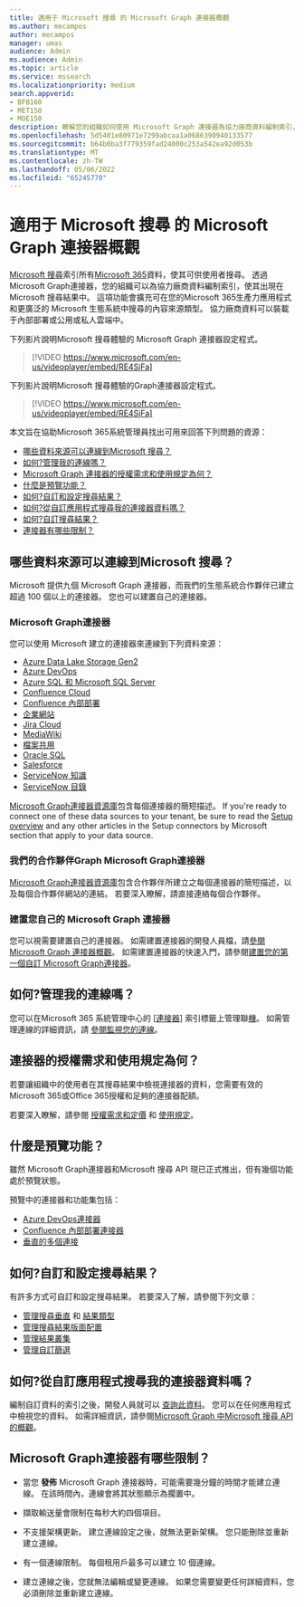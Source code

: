 ```yaml
---
title: 適用于 Microsoft 搜尋 的 Microsoft Graph 連接器概觀
ms.author: mecampos
author: mecampos
manager: umas
audience: Admin
ms.audience: Admin
ms.topic: article
ms.service: mssearch
ms.localizationpriority: medium
search.appverid:
- BFB160
- MET150
- MOE150
description: 瞭解您的組織如何使用 Microsoft Graph 連接器為協力廠商資料編制索引，使其出現在Microsoft 搜尋結果中。
ms.openlocfilehash: 5d5401e80971e7299abcaa1a0686390940133577
ms.sourcegitcommit: b64b0ba3f779359fad24000c253a542ea92d053b
ms.translationtype: MT
ms.contentlocale: zh-TW
ms.lasthandoff: 05/06/2022
ms.locfileid: "65245770"
---
```

<!---Previous ms.author: monaray --->

# <a name="microsoft-graph-connectors-overview-for-microsoft-search"></a>適用于 Microsoft 搜尋 的 Microsoft Graph 連接器概觀

[Microsoft 搜尋](./overview-microsoft-search.md)索引所有[Microsoft 365](https://www.microsoft.com/microsoft-365)資料，使其可供使用者搜尋。 透過 Microsoft Graph連接器，您的組織可以為協力廠商資料編制索引，使其出現在Microsoft 搜尋結果中。 這項功能會擴充可在您的Microsoft 365生產力應用程式和更廣泛的 Microsoft 生態系統中搜尋的內容來源類型。 協力廠商資料可以裝載于內部部署或公用或私人雲端中。

下列影片說明Microsoft 搜尋體驗的 Microsoft Graph 連接器設定程式。

> [!VIDEO https://www.microsoft.com/en-us/videoplayer/embed/RE4SjFa]

下列影片說明Microsoft 搜尋體驗的Graph連接器設定程式。
> [!VIDEO https://www.microsoft.com/en-us/videoplayer/embed/RE4SjFa]

<!---link Microsoft Graph reference in line 19 when we have access to relevant documentation--->

本文旨在協助Microsoft 365系統管理員找出可用來回答下列問題的資源：

* [哪些資料來源可以連線到Microsoft 搜尋？](#what-data-sources-can-be-connected-to-microsoft-search)
* [如何?管理我的連線嗎？](#how-do-i-manage-my-connections)
* [Microsoft Graph 連接器的授權需求和使用規定為何？](#what-are-the-license-requirements-and-terms-of-use-for-connectors)
* [什麼是預覽功能？](#what-are-the-preview-features)
* [如何?自訂和設定搜尋結果？](#how-do-i-customize-and-configure-search-results)
* [如何?從自訂應用程式搜尋我的連接器資料嗎？](#how-do-i-search-my-connector-data-from-a-custom-application)
* [如何?自訂搜尋結果？](#how-do-i-customize-and-configure-search-results)
* [連接器有哪些限制？](#what-are-the-limitations-of-microsoft-graph-connectors)

<!---Add Value, scenario, example, and/or graphic in December updates--->
<!---Probably remove architecture section below
## Architecture

The following architectural diagram of the Microsoft Graph platform shows how Graph connector content flows through content indexing to user results in [Microsoft Search](./overview-microsoft-search.md) clients. The rest of this section explains each of the key building blocks in the diagram.

![Diagram: on-premises and cloud-based data is pulled by connectors and indexed by the Microsoft Search API, and then the Microsoft Search service delivers the results to users.](media/connectors-overview/highlevel-connectors.png)
Graph connectors can pull data from cloud-based (SaaS) data sources and on-premises data stores. The above diagram shows connections to only two data sources, but you can add connections to up ten sources per tenant.

The Microsoft Graph Connectors API instantiates one connection per data source. Then, the API indexes and stores the data. Established connections interact with Microsoft Search, so users can get search results.

You can use the Microsoft 365 [admin center](https://admin.microsoft.com) to setup and manage any of the Graph connectors by Microsoft. The admin center has a simple user interface that makes it easy to establish the connection to your data source, and monitor connection status and utilization.

***Edit paragraph below***
To create a **connection** to a data source, admins need authenticated access to the data and the entire content repository. The data is fed to the graph connector service for indexing.--->

## <a name="what-data-sources-can-be-connected-to-microsoft-search"></a>哪些資料來源可以連線到Microsoft 搜尋？

Microsoft 提供九個 Microsoft Graph 連接器，而我們的生態系統合作夥伴已建立超過 100 個以上的連接器。 您也可以建置自己的連接器。

### <a name="microsoft-graph-connectors-by-microsoft"></a>Microsoft Graph連接器

您可以使用 Microsoft 建立的連接器來連線到下列資料來源：

<!---Add links below when new docs are created--->
* [Azure Data Lake Storage Gen2](azure-data-lake-connector.md)
* [Azure DevOps](azure-devops-connector.md)
* [Azure SQL 和 Microsoft SQL Server](MSSQL-connector.md)
* [Confluence Cloud](confluence-cloud-connector.md)
* [Confluence 內部部署](confluence-onpremises-connector.md)
* [企業網站](enterprise-web-connector.md)
* [Jira Cloud](jira-connector.md)
* [MediaWiki](mediawiki-connector.md)
* [檔案共用](fileshare-connector.md)
* [Oracle SQL](OracleSQL-connector.md)
* [Salesforce](salesforce-connector.md)
* [ServiceNow 知識](servicenow-knowledge-connector.md)
* [ServiceNow 目錄](servicenow-catalog-connector.md)

[Microsoft Graph連接器資源庫](https://www.microsoft.com/microsoft-search/connectors)包含每個連接器的簡短描述。 If you're ready to connect one of these data sources to your tenant, be sure to read the [Setup overview](configure-connector.md) and any other articles in the Setup connectors by Microsoft section that apply to your data source.

### <a name="microsoft-graph-connectors-by-our-partners"></a>我們的合作夥伴Graph Microsoft Graph連接器

[Microsoft Graph連接器資源庫](https://www.microsoft.com/microsoft-search/connectors)包含合作夥伴所建立之每個連接器的簡短描述，以及每個合作夥伴網站的連結。 若要深入瞭解，請直接連絡每個合作夥伴。

### <a name="build-your-own-microsoft-graph-connector"></a>建置您自己的 Microsoft Graph 連接器

您可以視需要建置自己的連接器。 如需建置連接器的開發人員檔，請[參閱 Microsoft Graph 連接器概觀](/graph/connecting-external-content-connectors-overview)。 如需建置連接器的快速入門，請參閱[建置您的第一個自訂 Microsoft Graph連接器](/graph/connecting-external-content-build-quickstart)。

## <a name="how-do-i-manage-my-connections"></a>如何?管理我的連線嗎？

您可以在Microsoft 365 系統管理中心的 [[連接器](https://admin.microsoft.com/Adminportal/Home#/MicrosoftSearch/Connectors)] 索引標籤上管理聯[機](https://admin.microsoft.com/)。 如需管理連線的詳細資訊，請 [參閱監視您的連線](manage-connector.md)。

## <a name="what-are-the-license-requirements-and-terms-of-use-for-connectors"></a>連接器的授權需求和使用規定為何？

若要讓組織中的使用者在其搜尋結果中檢視連接器的資料，您需要有效的Microsoft 365或Office 365授權和足夠的連接器配額。

若要深入瞭解，請參閱 [授權需求和定價](licensing.md) 和 [使用規定](terms-of-use.md)。

## <a name="what-are-the-preview-features"></a>什麼是預覽功能？

雖然 Microsoft Graph連接器和Microsoft 搜尋 API 現已正式推出，但有幾個功能處於預覽狀態。

預覽中的連接器和功能集包括：

* [Azure DevOps連接器](azure-devops-connector.md)
* [Confluence 內部部署連接器](confluence-onpremises-connector.md)
* [垂直的多個連接](customize-search-page.md#multiple-connections-in-a-vertical)

## <a name="how-do-i-customize-and-configure-search-results"></a>如何?自訂和設定搜尋結果？

有許多方式可自訂和設定搜尋結果。 若要深入了解，請參閱下列文章：

* [管理搜尋垂直](manage-verticals.md) 和 [結果類型](manage-result-types.md)
* [管理搜尋結果版面配置](customize-results-layout.md)
* [管理結果叢集](result-cluster.md)
* [管理自訂篩選](custom-filters.md)

## <a name="how-do-i-search-my-connector-data-from-a-custom-application"></a>如何?從自訂應用程式搜尋我的連接器資料嗎？

編制自訂資料的索引之後，開發人員就可以 [查詢此資料](/graph/search-concept-custom-types)。 您可以在任何應用程式中檢視您的資料。 如需詳細資訊，請參閱[Microsoft Graph 中Microsoft 搜尋 API 的概觀](/graph/search-concept-overview)。

## <a name="what-are-the-limitations-of-microsoft-graph-connectors"></a>Microsoft Graph連接器有哪些限制？

* 當您 **發佈** Microsoft Graph 連接器時，可能需要幾分鐘的時間才能建立連線。 在該時間內，連線會將其狀態顯示為擱置中。

* 擷取輸送量會限制在每秒大約四個項目。

* 不支援架構更新。 建立連線設定之後，就無法更新架構。 您只能刪除並重新建立連線。

* 有一個連線限制。 每個租用戶最多可以建立 10 個連線。

* 建立連線之後，您就無法編輯或變更連線。 如果您需要變更任何詳細資料，您必須刪除並重新建立連線。
